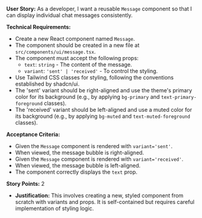 **User Story:** As a developer, I want a reusable `Message` component so that I can display individual chat messages consistently.

**Technical Requirements:**
*   Create a new React component named `Message`.
*   The component should be created in a new file at `src/components/ui/message.tsx`.
*   The component must accept the following props:
    *   `text`: `string` - The content of the message.
    *   `variant`: `'sent' | 'received'` - To control the styling.
*   Use Tailwind CSS classes for styling, following the conventions established by shadcn/ui.
*   The 'sent' variant should be right-aligned and use the theme's primary color for its background (e.g., by applying `bg-primary` and `text-primary-foreground` classes).
*   The 'received' variant should be left-aligned and use a muted color for its background (e.g., by applying `bg-muted` and `text-muted-foreground` classes).

**Acceptance Criteria:**
-   Given the `Message` component is rendered with `variant='sent'`.
-   When viewed, the message bubble is right-aligned.
-   Given the `Message` component is rendered with `variant='received'`.
-   When viewed, the message bubble is left-aligned.
-   The component correctly displays the `text` prop.

**Story Points:** 2
*   **Justification:** This involves creating a new, styled component from scratch with variants and props. It is self-contained but requires careful implementation of styling logic.
